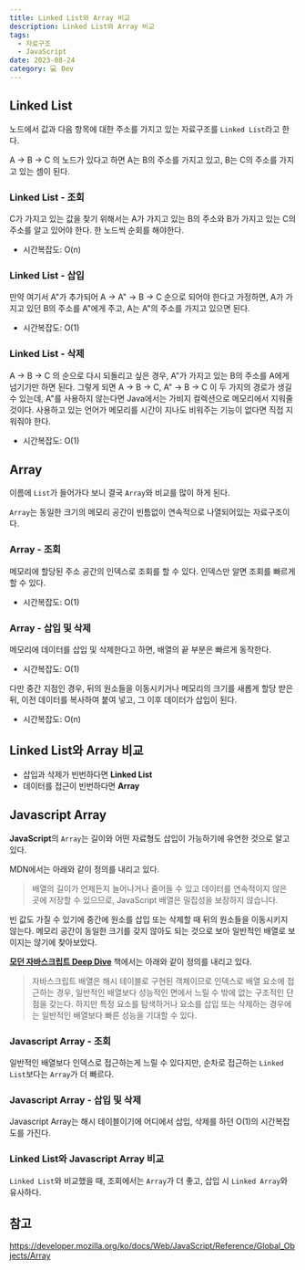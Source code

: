 ```yaml
---
title: Linked List와 Array 비교
description: Linked List와 Array 비교
tags:
  - 자료구조
  - JavaScript
date: 2023-08-24
category: 💻 Dev
---
```


## Linked List

노드에서 값과 다음 항목에 대한 주소를 가지고 있는 자료구조를 `Linked List`라고 한다.

A → B → C 의 노드가 있다고 하면 A는 B의 주소를 가지고 있고, B는 C의 주소를 가지고 있는 셈이 된다.

### Linked List - 조회

C가 가지고 있는 값을 찾기 위해서는 A가 가지고 있는 B의 주소와 B가 가지고 있는 C의 주소를 알고 있어야 한다. 한 노드씩 순회를 해야한다.

- 시간복잡도: O(n)

### Linked List - 삽입

만약 여기서 A"가 추가되어 A → A" → B → C 순으로 되어야 한다고 가정하면, A가 가지고 있던 B의 주소를 A"에게 주고, A는 A"의 주소를 가지고 있으면 된다.

- 시간복잡도: O(1)

### Linked List - 삭제

A → B → C 의 순으로 다시 되돌리고 싶은 경우, A"가 가지고 있는 B의 주소를 A에게 넘기기만 하면 된다.
그렇게 되면 A → B → C, A" → B → C 이 두 가지의 경로가 생길 수 있는데, A"를 사용하지 않는다면 Java에서는 가비지 컬렉션으로 메모리에서 지워줄 것이다.
사용하고 있는 언어가 메모리를 시간이 지나도 비워주는 기능이 없다면 직접 지워줘야 한다.

- 시간복잡도: O(1)

## Array

이름에 `List`가 들어가다 보니 결국 `Array`와 비교를 많이 하게 된다.

`Array`는 동일한 크기의 메모리 공간이 빈틈없이 연속적으로 나열되어있는 자료구조이다.

### Array - 조회

메모리에 할당된 주소 공간의 인덱스로 조회를 할 수 있다. 인덱스만 알면 조회를 빠르게 할 수 있다.

- 시간복잡도: O(1)

### Array - 삽입 및 삭제

메모리에 데이터를 삽입 및 삭제한다고 하면, 배열의 끝 부분은 빠르게 동작한다.

- 시간복잡도: O(1)

다만 중간 지점인 경우, 뒤의 원소들을 이동시키거나 메모리의 크기를 새롭게 할당 받은 뒤, 이전 데이터를 복사하여 붙여 넣고, 그 이후 데이터가 삽입이 된다.

- 시간복잡도: O(n)

## Linked List와 Array 비교

- 삽입과 삭제가 빈번하다면 **Linked List**
- 데이터를 접근이 빈번하다면 **Array**

## Javascript Array

**JavaScript**의 `Array`는 길이와 어떤 자료형도 삽입이 가능하기에 유연한 것으로 알고 있다.

MDN에서는 아래와 같이 정의를 내리고 있다.

> 배열의 길이가 언제든지 늘어나거나 줄어들 수 있고 데이터를 연속적이지 않은 곳에 저장할 수 있으므로, JavaScript 배열은 밀집성을 보장하지 않습니다.

빈 값도 가질 수 있기에 중간에 원소를 삽입 또는 삭제할 때 뒤의 원소들을 이동시키지 않는다.
메모리 공간이 동일한 크기를 갖지 않아도 되는 것으로 보아 일반적인 배열로 보이지는 않기에 찾아보았다.

[**모던 자바스크립트 Deep Dive**](https://poiemaweb.com/js-array-is-not-arrray) 책에서는 아래와 같이 정의를 내리고 있다.

> 자바스크립트 배열은 해시 테이블로 구현된 객체이므로 인덱스로 배열 요소에 접근하는 경우, 일반적인 배열보다 성능적인 면에서 느릴 수 밖에 없는 구조적인 단점을 갖는다. 하지만 특정 요소를 탐색하거나 요소를 삽입 또는 삭제하는 경우에는 일반적인 배열보다 빠른 성능을 기대할 수 있다.

### Javascript Array - 조회

일반적인 배열보다 인덱스로 접근하는게 느릴 수 있다지만, 순차로 접근하는 `Linked List`보다는 `Array`가 더 빠르다.

### Javascript Array - 삽입 및 삭제

Javascript Array는 해시 테이블이기에 어디에서 삽입, 삭제를 하던 O(1)의 시간복잡도를 가진다.

### Linked List와 Javascript Array 비교

`Linked List`와 비교했을 때, 조회에서는 `Array`가 더 좋고, 삽입 시 `Linked Array`와 유사하다.

## 참고

https://developer.mozilla.org/ko/docs/Web/JavaScript/Reference/Global_Objects/Array

